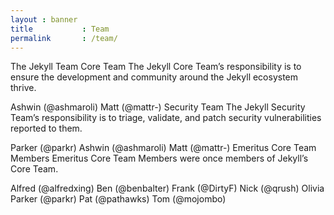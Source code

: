 ```yaml
---
layout : banner
title           : Team
permalink       : /team/
---
```


The Jekyll Team
Core Team
The Jekyll Core Team’s responsibility is to ensure the development and community around the Jekyll ecosystem thrive.

Ashwin (@ashmaroli)
Matt (@mattr-)
Security Team
The Jekyll Security Team’s responsibility is to triage, validate, and patch security vulnerabilities reported to them.

Parker (@parkr)
Ashwin (@ashmaroli)
Matt (@mattr-)
Emeritus Core Team Members
Emeritus Core Team Members were once members of Jekyll’s Core Team.

Alfred (@alfredxing)
Ben (@benbalter)
Frank (@DirtyF)
Nick (@qrush)
Olivia
Parker (@parkr)
Pat (@pathawks)
Tom (@mojombo)


